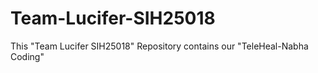# Team-Lucifer-SIH25018
This "Team Lucifer SIH25018" Repository contains our "TeleHeal-Nabha Coding"
